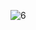 
![6](https://github.com/ratamahataV1/interactive_card/assets/11263014/6a3e9ba1-a15e-462e-ab2a-5ac4ba4bc04d)
